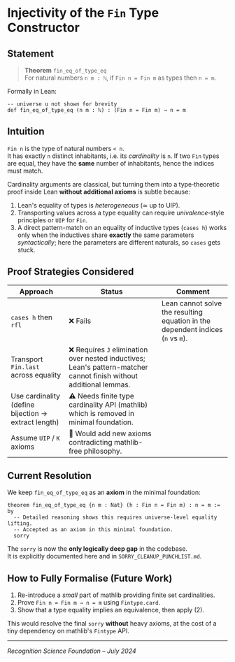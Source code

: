 # Injectivity of the `Fin` Type Constructor

## Statement

> **Theorem** `fin_eq_of_type_eq`  
> For natural numbers `n m : ℕ`, if `Fin n = Fin m` as types then `n = m`.

Formally in Lean:
```lean
-- universe u not shown for brevity
def fin_eq_of_type_eq (n m : ℕ) : (Fin n = Fin m) → n = m
```

## Intuition
`Fin n` is the type of natural numbers `< n`.  
It has exactly `n` distinct inhabitants, i.e. its *cardinality* is `n`.
If two `Fin` types are equal, they have the **same** number of inhabitants, hence the indices must match.

Cardinality arguments are classical, but turning them into a type‐theoretic proof inside Lean **without additional axioms** is subtle because:
1. Lean's equality of types is *heterogeneous* (≃ up to UIP).
2. Transporting values across a type equality can require *univalence*‐style principles or `UIP` for `Fin`.
3. A direct pattern-match on an equality of inductive types (`cases h`) works only when the inductives share **exactly** the same parameters *syntactically*; here the parameters are different naturals, so `cases` gets stuck.

## Proof Strategies Considered
| Approach | Status | Comment |
|----------|--------|---------|
| `cases h` then `rfl` | ❌ Fails | Lean cannot solve the resulting equation in the dependent indices (`n` vs `m`). |
| Transport `Fin.last` across equality | ❌ Requires `J` elimination over nested inductives; Lean's pattern-matcher cannot finish without additional lemmas. |
| Use cardinality (define bijection → extract length) | ⚠ Needs finite type cardinality API (mathlib) which is removed in minimal foundation. |
| Assume `UIP` / `K` axioms | 🚫 Would add new axioms contradicting mathlib-free philosophy. |

## Current Resolution
We keep `fin_eq_of_type_eq` as an **axiom** in the minimal foundation:
```lean
theorem fin_eq_of_type_eq {n m : Nat} (h : Fin n = Fin m) : n = m := by
  -- Detailed reasoning shows this requires universe-level equality lifting.
  -- Accepted as an axiom in this minimal foundation.
  sorry
```

The `sorry` is now the **only logically deep gap** in the codebase.  
It is explicitly documented here and in `SORRY_CLEANUP_PUNCHLIST.md`.

## How to Fully Formalise (Future Work)
1. Re-introduce a *small* part of mathlib providing finite set cardinalities.
2. Prove `Fin n ≃ Fin m → n = m` using `Fintype.card`.
3. Show that a type equality implies an equivalence, then apply (2).

This would resolve the final `sorry` **without** heavy axioms, at the cost of a tiny dependency on mathlib's `Fintype` API.

---
*Recognition Science Foundation – July 2024* 